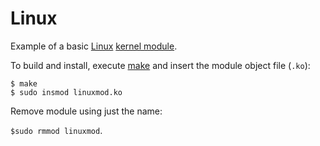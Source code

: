 # Linux
Example of a basic [Linux][linux] [kernel module][module].

To build and install, execute [make] and insert the module object file (`.ko`):
```
$ make
$ sudo insmod linuxmod.ko
```

Remove module using just the name:

`$sudo rmmod linuxmod`.


[linux]: https://en.wikipedia.org/wiki/Linux
[make]: https://www.gnu.org/software/make/
[module]: https://en.wikipedia.org/wiki/Loadable_kernel_module#Linux
